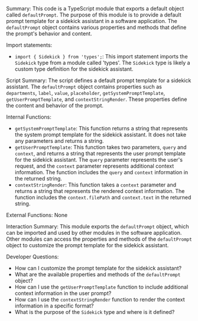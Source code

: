 Summary:
This code is a TypeScript module that exports a default object called `defaultPrompt`. The purpose of this module is to provide a default prompt template for a sidekick assistant in a software application. The `defaultPrompt` object contains various properties and methods that define the prompt's behavior and content.

Import statements:
- `import { Sidekick } from 'types';`: This import statement imports the `Sidekick` type from a module called 'types'. The `Sidekick` type is likely a custom type definition for the sidekick assistant.

Script Summary:
The script defines a default prompt template for a sidekick assistant. The `defaultPrompt` object contains properties such as `departments`, `label`, `value`, `placeholder`, `getSystemPromptTemplate`, `getUserPromptTemplate`, and `contextStringRender`. These properties define the content and behavior of the prompt.

Internal Functions:
- `getSystemPromptTemplate`: This function returns a string that represents the system prompt template for the sidekick assistant. It does not take any parameters and returns a string.
- `getUserPromptTemplate`: This function takes two parameters, `query` and `context`, and returns a string that represents the user prompt template for the sidekick assistant. The `query` parameter represents the user's request, and the `context` parameter represents additional context information. The function includes the `query` and `context` information in the returned string.
- `contextStringRender`: This function takes a `context` parameter and returns a string that represents the rendered context information. The function includes the `context.filePath` and `context.text` in the returned string.

External Functions:
None

Interaction Summary:
This module exports the `defaultPrompt` object, which can be imported and used by other modules in the software application. Other modules can access the properties and methods of the `defaultPrompt` object to customize the prompt template for the sidekick assistant.

Developer Questions:
- How can I customize the prompt template for the sidekick assistant?
- What are the available properties and methods of the `defaultPrompt` object?
- How can I use the `getUserPromptTemplate` function to include additional context information in the user prompt?
- How can I use the `contextStringRender` function to render the context information in a specific format?
- What is the purpose of the `Sidekick` type and where is it defined?